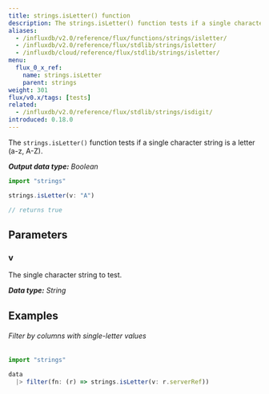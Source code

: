 ```yaml
---
title: strings.isLetter() function
description: The strings.isLetter() function tests if a single character string is a letter (a-z, A-Z).
aliases:
  - /influxdb/v2.0/reference/flux/functions/strings/isletter/
  - /influxdb/v2.0/reference/flux/stdlib/strings/isletter/
  - /influxdb/cloud/reference/flux/stdlib/strings/isletter/
menu:
  flux_0_x_ref:
    name: strings.isLetter
    parent: strings
weight: 301
flux/v0.x/tags: [tests]
related:
  - /influxdb/v2.0/reference/flux/stdlib/strings/isdigit/
introduced: 0.18.0
---
```


The `strings.isLetter()` function tests if a single character string is a letter (a-z, A-Z).

_**Output data type:** Boolean_

```js
import "strings"

strings.isLetter(v: "A")

// returns true
```

## Parameters

### v
The single character string to test.

_**Data type:** String_

## Examples

###### Filter by columns with single-letter values
```js
import "strings"

data
  |> filter(fn: (r) => strings.isLetter(v: r.serverRef))
```
